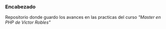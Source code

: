 ### Encabezado
Repositorio donde guardo los avances en las practicas
del curso _"Master en PHP de Victor Robles"_